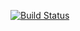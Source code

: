 [![Build Status](https://travis-ci.org/Balanar300hp/stack_tests.svg?branch=master)](https://travis-ci.org/Balanar300hp/sort_test)
